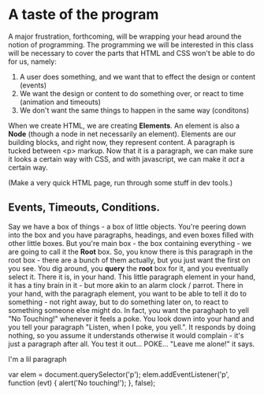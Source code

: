 # A taste of the program

A major frustration, forthcoming, will be wrapping your head around the notion of programming. The programming we will be interested in this class will be necessary to cover the parts that HTML and CSS won't be able to do for us, namely:

1. A user does something, and we want that to effect the design or content (events)
2. We want the design or content to do something over, or react to time (animation and timeouts)
3. We don't want the same things to happen in the same way (conditons)

When we create HTML, we are creating **Elements**. An element is also a **Node** (though a node in net necessarily an element). Elements are our building blocks, and right now, they represent content. A paragraph is tucked between \<p\> markup. Now that it is a paragraph, we can make sure it looks a certain way with CSS, and with javascript, we can make it *act* a certain way.

(Make a very quick HTML page, run through some stuff in dev tools.)

## Events, Timeouts, Conditions.

Say we have a box of things - a box of little objects. You're peering down into the box and you have paragraphs, headings, and even boxes filled with other little boxes. But you're main box - the box containing everything - we are going to call it the **Root** box. So, you know there is this paragraph in the root box - there are a bunch of them actually, but you just want the first on you see. You dig around, you **query** the **root** box for it, and you eventually select it. There it is, in your hand. This little paragraph element in your hand, it has a tiny brain in it - but more akin to an alarm clock / parrot. There in your hand, with the paragraph element, you want to be able to tell it do to something - not right away, but to do something later on, to react to something someone else might do. In fact, you want the paraghaph to yell "No Touching!" whenever it feels a poke. You look down into your hand and you tell your paragraph "Listen, when I poke, you yell.". It responds by doing nothing, so you assume it understands otherwise it would complain - it's just a paragraph after all. You test it out... POKE... "Leave me alone!" it says.

<html>
	<body>
		<p>I'm a lil paragraph</p>
	</body>
</html>

var elem = document.querySelector('p');
elem.addEventListener('p', function (evt) {
	alert('No touching!');
}, false);